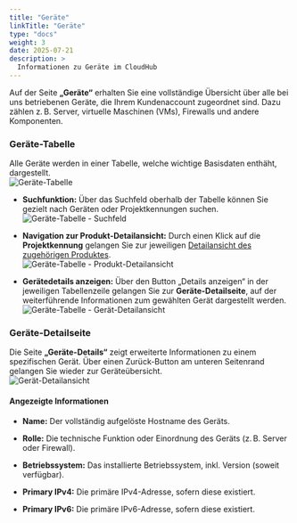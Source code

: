 ```yaml
---
title: "Geräte"
linkTitle: "Geräte"
type: "docs"
weight: 3
date: 2025-07-21
description: >
  Informationen zu Geräte im CloudHub
---
```


Auf der Seite **„Geräte“** erhalten Sie eine vollständige Übersicht über alle bei uns betriebenen Geräte, die Ihrem Kundenaccount zugeordnet sind. Dazu zählen z. B. Server, virtuelle Maschinen (VMs), Firewalls und andere Komponenten.

### Geräte-Tabelle

Alle Geräte werden in einer Tabelle, welche wichtige Basisdaten enthäht, dargestellt.\
![Geräte-Tabelle](../img/devices/devices-table.png)

- **Suchfunktion:**
  Über das Suchfeld oberhalb der Tabelle können Sie gezielt nach Geräten oder Projektkennungen suchen.\
  ![Geräte-Tabelle - Suchfeld](../img/devices/devices-table-searchfield.png)

- **Navigation zur Produkt-Detailansicht:**
  Durch einen Klick auf die **Projektkennung** gelangen Sie zur jeweiligen [Detailansicht des zugehörigen Produktes](../../products-services-billing/products-services/#detailansicht).\
  ![Geräte-Tabelle - Produkt-Detailansicht](../img/devices/devices-table-product-detail-page.png)

- **Gerätedetails anzeigen:**
  Über den Button „Details anzeigen“ in der jeweiligen Tabellenzeile gelangen Sie zur **Geräte-Detailseite**, auf der weiterführende Informationen zum gewählten Gerät dargestellt werden.\
  ![Geräte-Tabelle - Gerät-Detailansicht](../img/devices/devices-table-device-detailview.png)

### Geräte-Detailseite

Die Seite **„Geräte-Details“** zeigt erweiterte Informationen zu einem spezifischen Gerät. Über einen Zurück-Button am unteren Seitenrand gelangen Sie wieder zur Geräteübersicht.\
![Gerät-Detailansicht](../img/devices/device-detailview.png)

#### Angezeigte Informationen

- **Name:**
  Der vollständig aufgelöste Hostname des Geräts.

- **Rolle:**
  Die technische Funktion oder Einordnung des Geräts (z. B. Server oder Firewall).

- **Betriebssystem:**
  Das installierte Betriebssystem, inkl. Version (soweit verfügbar).

- **Primary IPv4:**
  Die primäre IPv4-Adresse, sofern diese existiert.

- **Primary IPv6:**
  Die primäre IPv6-Adresse, sofern diese existiert.
